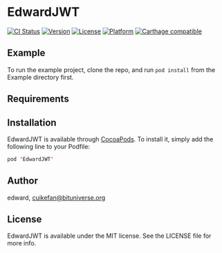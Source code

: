 # EdwardJWT

[![CI Status](https://img.shields.io/travis/edward/EdwardJWT.svg?style=flat)](https://travis-ci.org/edward/EdwardJWT)
[![Version](https://img.shields.io/cocoapods/v/EdwardJWT.svg?style=flat)](https://cocoapods.org/pods/EdwardJWT)
[![License](https://img.shields.io/cocoapods/l/EdwardJWT.svg?style=flat)](https://cocoapods.org/pods/EdwardJWT)
[![Platform](https://img.shields.io/cocoapods/p/EdwardJWT.svg?style=flat)](https://cocoapods.org/pods/EdwardJWT)
[![Carthage compatible](https://img.shields.io/badge/Carthage-compatible-4BC51D.svg?style=flat)](https://github.com/Carthage/Carthage)

## Example

To run the example project, clone the repo, and run `pod install` from the Example directory first.

## Requirements

## Installation

EdwardJWT is available through [CocoaPods](https://cocoapods.org). To install
it, simply add the following line to your Podfile:

```swift
pod 'EdwardJWT'
```

## Author

edward, cuikefan@bituniverse.org

## License

EdwardJWT is available under the MIT license. See the LICENSE file for more info.
